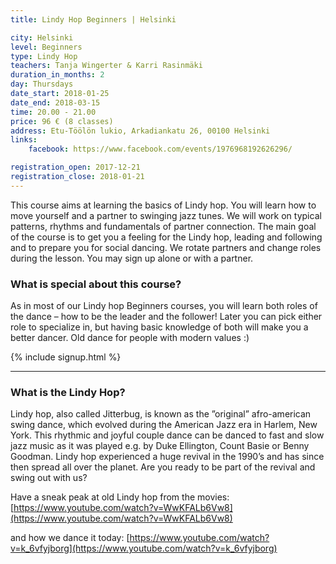 ```yaml
---
title: Lindy Hop Beginners | Helsinki

city: Helsinki
level: Beginners
type: Lindy Hop
teachers: Tanja Wingerter & Karri Rasinmäki
duration_in_months: 2
day: Thursdays
date_start: 2018-01-25
date_end: 2018-03-15
time: 20.00 - 21.00
price: 96 € (8 classes)
address: Etu-Töölön lukio, Arkadiankatu 26, 00100 Helsinki
links:
    facebook: https://www.facebook.com/events/1976968192626296/

registration_open: 2017-12-21
registration_close: 2018-01-21
---
```


This course aims at learning the basics of Lindy hop. You will learn how to move yourself and a partner to swinging jazz tunes. We will work on typical patterns, rhythms and fundamentals of partner connection. The main goal of the course is to get you a feeling for the Lindy hop, leading and following and to prepare you for social dancing. We rotate partners and change roles during the lesson. You may sign up alone or with a partner.

### What is special about this course?

As in most of our Lindy hop Beginners courses, you will learn both roles of the dance – how to be the leader and the follower! Later you can pick either role to specialize in, but having basic knowledge of both will make you a better dancer. Old dance for people with modern values :)

{% include signup.html %}

---

### What is the Lindy Hop?

Lindy hop, also called Jitterbug, is known as the ”original” afro-american swing dance, which evolved during the American Jazz era in Harlem, New York. This rhythmic and joyful couple dance can be danced to fast and slow jazz music as it was played e.g. by Duke Ellington, Count Basie or Benny Goodman. Lindy hop experienced a huge revival in the 1990’s and has since then spread all over the planet. Are you ready to be part of the revival and swing out with us?

Have a sneak peak at old Lindy hop from the movies: 
[https://www.youtube.com/watch?v=WwKFALb6Vw8](https://www.youtube.com/watch?v=WwKFALb6Vw8)

and how we dance it today:
[https://www.youtube.com/watch?v=k_6vfyjborg](https://www.youtube.com/watch?v=k_6vfyjborg)
